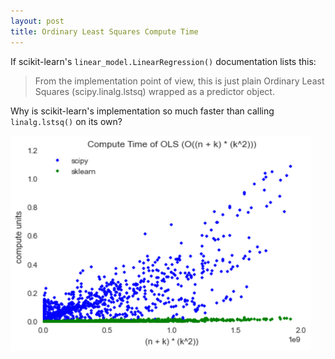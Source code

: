 ```yaml
---
layout: post
title: Ordinary Least Squares Compute Time
---
```


If scikit-learn's `linear_model.LinearRegression()` documentation lists this:

> From the implementation point of view, this is just plain Ordinary Least Squares (scipy.linalg.lstsq) wrapped as a predictor object.

Why is scikit-learn's implementation so much faster than calling `linalg.lstsq()` on its own?

<img class='center' src='/public/images/s/sklearn_vs_scipy.png' width='480' />